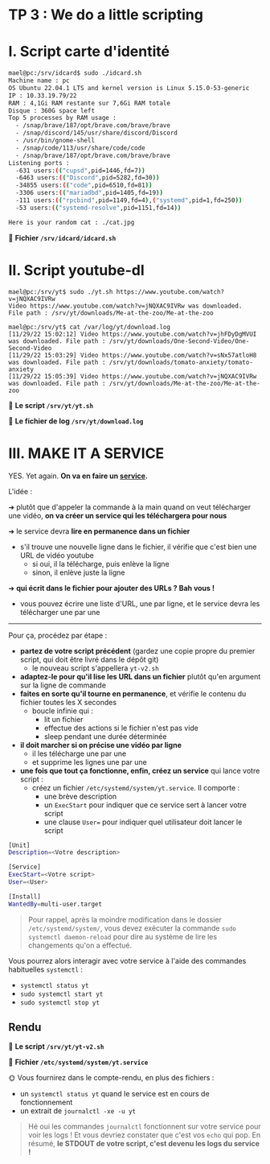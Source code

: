 # TP 3 : We do a little scripting

# I. Script carte d'identité

```bash
mael@pc:/srv/idcard$ sudo ./idcard.sh 
Machine name : pc
OS Ubuntu 22.04.1 LTS and kernel version is Linux 5.15.0-53-generic
IP : 10.33.19.79/22
RAM : 4,1Gi RAM restante sur 7,6Gi RAM totale
Disque : 360G space left
Top 5 processes by RAM usage :
  - /snap/brave/187/opt/brave.com/brave/brave
  - /snap/discord/145/usr/share/discord/Discord
  - /usr/bin/gnome-shell
  - /snap/code/113/usr/share/code/code
  - /snap/brave/187/opt/brave.com/brave/brave
Listening ports :
  -631 users:(("cupsd",pid=1446,fd=7))
  -6463 users:(("Discord",pid=5282,fd=30))
  -34855 users:(("code",pid=6510,fd=81))
  -3306 users:(("mariadbd",pid=1405,fd=19))
  -111 users:(("rpcbind",pid=1149,fd=4),("systemd",pid=1,fd=250))
  -53 users:(("systemd-resolve",pid=1151,fd=14))

Here is your random cat : ./cat.jpg
```

📁 **Fichier `/srv/idcard/idcard.sh`**

# II. Script youtube-dl

```
mael@pc:/srv/yt$ sudo ./yt.sh https://www.youtube.com/watch?v=jNQXAC9IVRw
Video https://www.youtube.com/watch?v=jNQXAC9IVRw was downloaded.
File path : /srv/yt/downloads/Me-at-the-zoo/Me-at-the-zoo
```

```
mael@pc:/srv/yt$ cat /var/log/yt/download.log 
[11/29/22 15:02:12] Video https://www.youtube.com/watch?v=jhFDyDgMVUI was downloaded. File path : /srv/yt/downloads/One-Second-Video/One-Second-Video
[11/29/22 15:03:29] Video https://www.youtube.com/watch?v=sNx57atloH8 was downloaded. File path : /srv/yt/downloads/tomato-anxiety/tomato-anxiety
[11/29/22 15:05:39] Video https://www.youtube.com/watch?v=jNQXAC9IVRw was downloaded. File path : /srv/yt/downloads/Me-at-the-zoo/Me-at-the-zoo
```

📁 **Le script `/srv/yt/yt.sh`**

📁 **Le fichier de log `/srv/yt/download.log`**

# III. MAKE IT A SERVICE

YES. Yet again. **On va en faire un [service](../../cours/notions/serveur/README.md#ii-service).**

L'idée :

➜ plutôt que d'appeler la commande à la main quand on veut télécharger une vidéo, **on va créer un service qui les téléchargera pour nous**

➜ le service devra **lire en permanence dans un fichier**

- s'il trouve une nouvelle ligne dans le fichier, il vérifie que c'est bien une URL de vidéo youtube
  - si oui, il la télécharge, puis enlève la ligne
  - sinon, il enlève juste la ligne

➜ **qui écrit dans le fichier pour ajouter des URLs ? Bah vous !**

- vous pouvez écrire une liste d'URL, une par ligne, et le service devra les télécharger une par une

---

Pour ça, procédez par étape :

- **partez de votre script précédent** (gardez une copie propre du premier script, qui doit être livré dans le dépôt git)
  - le nouveau script s'appellera `yt-v2.sh`
- **adaptez-le pour qu'il lise les URL dans un fichier** plutôt qu'en argument sur la ligne de commande
- **faites en sorte qu'il tourne en permanence**, et vérifie le contenu du fichier toutes les X secondes
  - boucle infinie qui :
    - lit un fichier
    - effectue des actions si le fichier n'est pas vide
    - sleep pendant une durée déterminée
- **il doit marcher si on précise une vidéo par ligne**
  - il les télécharge une par une
  - et supprime les lignes une par une
- **une fois que tout ça fonctionne, enfin, créez un service** qui lance votre script :
  - créez un fichier `/etc/systemd/system/yt.service`. Il comporte :
    - une brève description
    - un `ExecStart` pour indiquer que ce service sert à lancer votre script
    - une clause `User=` pour indiquer quel utilisateur doit lancer le script

```bash
[Unit]
Description=<Votre description>

[Service]
ExecStart=<Votre script>
User=<User>

[Install]
WantedBy=multi-user.target
```

> Pour rappel, après la moindre modification dans le dossier `/etc/systemd/system/`, vous devez exécuter la commande `sudo systemctl daemon-reload` pour dire au système de lire les changements qu'on a effectué.

Vous pourrez alors interagir avec votre service à l'aide des commandes habituelles `systemctl` :

- `systemctl status yt`
- `sudo systemctl start yt`
- `sudo systemctl stop yt`

## Rendu

📁 **Le script `/srv/yt/yt-v2.sh`**

📁 **Fichier `/etc/systemd/system/yt.service`**

🌞 Vous fournirez dans le compte-rendu, en plus des fichiers :

- un `systemctl status yt` quand le service est en cours de fonctionnement
- un extrait de `journalctl -xe -u yt`

> Hé oui les commandes `journalctl` fonctionnent sur votre service pour voir les logs ! Et vous devriez constater que c'est vos `echo` qui pop. En résumé, **le STDOUT de votre script, c'est devenu les logs du service !**